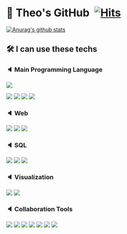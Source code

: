 <div style="display: inline">
  
  # :beginner: Theo's GitHub&nbsp; [![Hits](https://hits.seeyoufarm.com/api/count/incr/badge.svg?url=https%3A%2F%2Fgithub.com%2FOH1107&count_bg=%23A8A8A8&title_bg=%234D4D4D&icon=&icon_color=%23E7E7E7&title=hits&edge_flat=false)](https://hits.seeyoufarm.com)
  
</div>

<div>
  
  [![Anurag's github stats](https://github-readme-stats.vercel.app/api?username=OH1107&hide=prs,issues&show_icons=Ture&theme=graywhite)](https://github.com/anuraghazra/github-readme-stats)

</div>

<div>
  
  ## :hammer_and_wrench: I can use these techs
  ### :speaker: Main Programming Language
  <img src="https://img.shields.io/badge/Python-3766AB?style=flat-square&logo=Python&logoColor=white"/></a>  
  
  <img src="https://img.shields.io/badge/Visual Studio Code-007ACC?style=flat-square&logo=Visual-Studio-Code&logoColor=white"/></a>
  <img src="https://img.shields.io/badge/PyCharm-000000?style=flat-square&logo=PyCharm&logoColor=white"/></a>
  <img src="https://img.shields.io/badge/Jupyter Notebook-F37626?style=flat-square&logo=Jupyter&logoColor=white"/></a>
  <img src="https://img.shields.io/badge/Google Colab-F9AB00?style=flat-square&logo=Google-Colab&logoColor=white"/></a>

 
  ### :speaker: Web
  <img src="https://img.shields.io/badge/HTML5-E34F26?style=flat-square&logo=HTML5&logoColor=white"/></a>
  <img src="https://img.shields.io/badge/CSS3-1572B6?style=flat-square&logo=CSS3&logoColor=white"/></a>
  <img src="https://img.shields.io/badge/Django-092E20?style=flat-square&logo=Django&logoColor=white"/></a>
  
  ### :speaker: SQL
  <img src="https://img.shields.io/badge/SQLite-003B57?style=flat-square&logo=SQLite&logoColor=white"/></a>
  <img src="https://img.shields.io/badge/MySQL-4479A1?style=flat-square&logo=MySQL&logoColor=white"/></a>
  <img src="https://img.shields.io/badge/Google BigQuery-4285F4?style=flat-square&logo=Google-Cloud&logoColor=white"/></a>
  
  ### :speaker: Visualization
  <img src="https://img.shields.io/badge/Power BI-F2C811?style=flat-square&logo=Power-BI&logoColor=white"/></a>
  <img src="https://img.shields.io/badge/Qgis-589632?style=flat-square&logo=Qgis&logoColor=white"/></a>
  
  ### :speaker: Collaboration Tools
  <img src="https://img.shields.io/badge/Git-F05032?style=flat-square&logo=Git&logoColor=white"/></a>
  <img src="https://img.shields.io/badge/GitLab-FCA121?style=flat-square&logo=GitLab&logoColor=white"/></a>
  <img src="https://img.shields.io/badge/GitHub-181717?style=flat-square&logo=GitHub&logoColor=white"/></a>
  <img src="https://img.shields.io/badge/Jira Software-0052CC?style=flat-square&logo=Jira-Software&logoColor=white"/></a>
  <img src="https://img.shields.io/badge/Slack-4A154B?style=flat-square&logo=Slack&logoColor=white"/></a>
  <img src="https://img.shields.io/badge/Notion-000000?style=flat-square&logo=Notion&logoColor=white"/></a>
  <img src="https://img.shields.io/badge/Mattermost-0072C6?style=flat-square&logo=Mattermost&logoColor=white"/></a>

</div>




<!--
**OH1107/OH1107** is a ✨ _special_ ✨ repository because its `README.md` (this file) appears on your GitHub profile.

### 🌱 I’m currently learning __"Data Analysis"__
- Python, SQL, Machine Learning, NLP, fintech etc...

Here are some ideas to get you started:

- 🔭 I’m currently working on ...
- 🌱 I’m currently learning ...
- 👯 I’m looking to collaborate on ...
- 🤔 I’m looking for help with ...
- 💬 Ask me about ...
- 📫 How to reach me: ...
- 😄 Pronouns: ...
- ⚡ Fun fact: ...
-->
<!--### Hi there 👋
